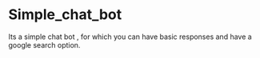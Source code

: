 # Simple_chat_bot
Its a simple chat bot , for which you can have basic responses and have a google search option.
